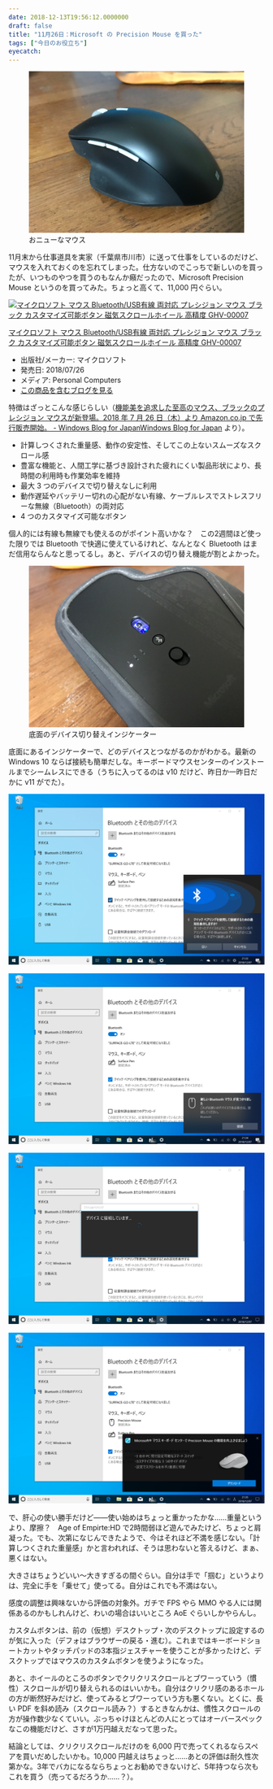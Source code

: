 ```yaml
---
date: 2018-12-13T19:56:12.0000000
draft: false
title: "11月26日：Microsoft の Precision Mouse を買った"
tags: ["今日のお役立ち"]
eyecatch: 
---
```

<p><figure class="figure-image figure-image-fotolife" title="おニューなマウス"><span itemscope itemtype="http://schema.org/Photograph"><img src="20181213193105.png" alt="f:id:daruyanagi:20181213193105p:plain" title="f:id:daruyanagi:20181213193105p:plain" class="hatena-fotolife" itemprop="image"></span><figcaption>おニューなマウス</figcaption></figure></p><p>11月末から仕事道具を実家（千葉県市川市）に送って仕事をしているのだけど、マウスを入れておくのを忘れてしまった。仕方ないのでこっちで新しいのを買ったが、いつものやつを買うのもなんか癪だったので、Microsoft  Precision Mouse というのを買ってみた。ちょっと高くて、11,000 円ぐらい。</p><p><div class="hatena-asin-detail"><a href="http://www.amazon.co.jp/exec/obidos/ASIN/B07FF2KPMJ/bestylesnet-22/"><img src="https://images-fe.ssl-images-amazon.com/images/I/31VtyM6yzSL._SL160_.jpg" class="hatena-asin-detail-image" alt="マイクロソフト マウス Bluetooth/USB有線 両対応 プレシジョン マウス ブラック カスタマイズ可能ボタン 磁気スクロールホイール 高精度 GHV-00007" title="マイクロソフト マウス Bluetooth/USB有線 両対応 プレシジョン マウス ブラック カスタマイズ可能ボタン 磁気スクロールホイール 高精度 GHV-00007"></a><div class="hatena-asin-detail-info"><p class="hatena-asin-detail-title"><a href="http://www.amazon.co.jp/exec/obidos/ASIN/B07FF2KPMJ/bestylesnet-22/">マイクロソフト マウス Bluetooth/USB有線 両対応 プレシジョン マウス ブラック カスタマイズ可能ボタン 磁気スクロールホイール 高精度 GHV-00007</a></p><ul><li><span class="hatena-asin-detail-label">出版社/メーカー:</span> マイクロソフト</li><li><span class="hatena-asin-detail-label">発売日:</span> 2018/07/26</li><li><span class="hatena-asin-detail-label">メディア:</span> Personal Computers</li><li><a href="http://d.hatena.ne.jp/asin/B07FF2KPMJ/bestylesnet-22" target="_blank">この商品を含むブログを見る</a></li></ul></div><div class="hatena-asin-detail-foot"></div></div></p><p>特徴はざっとこんな感じらしい（<a href="https://blogs.windows.com/japan/2018/07/19/microsoft_precision_mouse_black/">&#x6A5F;&#x80FD;&#x7F8E;&#x3092;&#x8FFD;&#x6C42;&#x3057;&#x305F;&#x81F3;&#x9AD8;&#x306E;&#x30DE;&#x30A6;&#x30B9;&#x3001;&#x30D6;&#x30E9;&#x30C3;&#x30AF;&#x306E;&#x30D7;&#x30EC;&#x30B7;&#x30B8;&#x30E7;&#x30F3; &#x30DE;&#x30A6;&#x30B9;&#x304C;&#x65B0;&#x767B;&#x5834;&#x3002;2018 &#x5E74; 7 &#x6708; 26 &#x65E5;&#xFF08;&#x6728;&#xFF09;&#x3088;&#x308A; Amazon.co.jp &#x3067;&#x5148;&#x884C;&#x8CA9;&#x58F2;&#x958B;&#x59CB;&#x3002; - Windows Blog for JapanWindows Blog for Japan</a> より）。</p>

<ul>
<li>計算しつくされた重量感、動作の安定性、そしてこの上ないスムーズなスクロール感</li>
<li>豊富な機能と、人間工学に基づき設計された疲れにくい製品形状により、長時間の利用時も作業効率を維持</li>
<li>最大 3 つのデバイスで切り替えなしに利用</li>
<li>動作遅延やバッテリー切れの心配がない有線、ケーブルレスでストレスフリーな無線（Bluetooth）の両対応</li>
<li>4 つのカスタマイズ可能なボタン</li>
</ul><p>個人的には有線も無線でも使えるのがポイント高いかな？　この2週間ほど使った限りでは Bluetooth で快適に使えているけれど、なんとなく Bluetooth はまだ信用ならんなと思ってるし。あと、デバイスの切り替え機能が割とよかった。</p><p><figure class="figure-image figure-image-fotolife" title="底面のデバイス切り替えインジケーター"><span itemscope itemtype="http://schema.org/Photograph"><img src="20181213193827.png" alt="f:id:daruyanagi:20181213193827p:plain" title="f:id:daruyanagi:20181213193827p:plain" class="hatena-fotolife" itemprop="image"></span><figcaption>底面のデバイス切り替えインジケーター</figcaption></figure></p><p>底面にあるインジケーターで、どのデバイスとつながるのかがわかる。最新の Windows 10 ならば接続も簡単だしな。キーボードマウスセンターのインストールまでシームレスにできる（うちに入ってるのは v10 だけど、昨日か一昨日だかに v11 がでた）。</p><p><span itemscope itemtype="http://schema.org/Photograph"><img src="20181213194052.png" alt="f:id:daruyanagi:20181213194052p:plain" title="f:id:daruyanagi:20181213194052p:plain" class="hatena-fotolife" itemprop="image"></span></p><p><span itemscope itemtype="http://schema.org/Photograph"><img src="20181213194112.png" alt="f:id:daruyanagi:20181213194112p:plain" title="f:id:daruyanagi:20181213194112p:plain" class="hatena-fotolife" itemprop="image"></span></p><p><span itemscope itemtype="http://schema.org/Photograph"><img src="20181213194128.png" alt="f:id:daruyanagi:20181213194128p:plain" title="f:id:daruyanagi:20181213194128p:plain" class="hatena-fotolife" itemprop="image"></span></p><p><span itemscope itemtype="http://schema.org/Photograph"><img src="20181213194032.png" alt="f:id:daruyanagi:20181213194032p:plain" title="f:id:daruyanagi:20181213194032p:plain" class="hatena-fotolife" itemprop="image"></span></p><p>で、肝心の使い勝手だけど――使い始めはちょっと重かったかな……重量というより、摩擦？　Age of Empirte:HD で2時間弱ほど遊んでみたけど、ちょっと肩凝った。でも、次第になじんできたようで、今はそれほど不満を感じない。「計算しつくされた重量感」かと言われれば、そうは思わないと答えるけど、まぁ、悪くはない。</p><p>大きさはちょうどいい～大きすぎるの間ぐらい。自分は手で「掴む」というよりは、完全に手を「乗せて」使ってる。自分はこれでも不満はない。</p><p>感度の調整は興味ないから評価の対象外。ガチで FPS やら MMO やる人には関係あるのかもしれんけど、わいの場合はいいところ AoE ぐらいしかやらんし。</p><p>カスタムボタンは、前の（仮想）デスクトップ・次のデスクトップに設定するのが気に入った（デフォはブラウザーの戻る・進む）。これまではキーボードショートカットやタッチパッドの3本指ジェスチャーを使うことが多かったけど、デスクトップではマウスのカスタムボタンを使うようになった。</p><p>あと、ホイールのところのボタンでクリクリスクロールとブワーっていう（慣性）スクロールが切り替えられるのはいいかも。自分はクリクリ感のあるホールの方が断然好みだけど、使ってみるとブワーっていう方も悪くない。とくに、長い PDF を斜め読み（スクロール読み？）するときなんかは、慣性スクロールの方が操作数少なくていい。ぶっちゃけほとんどの人にとってはオーバースペックなこの機能だけど、さすが1万円越えだなって思った。</p><p>結論としては、クリクリスクロールだけのを 6,000 円で売ってくれるならスペアを買いだめしたいかも。10,000 円越えはちょっと……あとの評価は耐久性次第かな。3年でバカになるならちょっとお勧めできないけど、5年持つなら次もこれを買う（売ってるだろうか……？）。</p>
